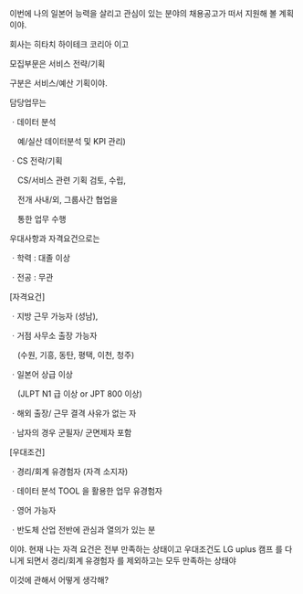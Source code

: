 이번에 나의 일본어 능력을 살리고 관심이 있는 분야의 채용공고가 떠서 지원해 볼 계획이야.

회사는 히타치 하이테크 코리아 이고

모집부문은 서비스 전략/기획

구분은 서비스/예산 기획이야.

담당업무는

ㆍ데이터 분석

　예/실산 데이터분석 및 KPI 관리)

ㆍCS 전략/기획

　CS/서비스 관련 기획 검토, 수립,

　전개 사내/외, 그룹사간 협업을

　통한 업무 수행

우대사항과 자격요건으로는

ㆍ학력 : 대졸 이상

ㆍ전공 : 무관

[자격요건]

ㆍ지방 근무 가능자 (성남),

ㆍ거점 사무소 출장 가능자

　(수원, 기흥, 동탄, 평택, 이천, 청주)

ㆍ일본어 상급 이상

　(JLPT N1 급 이상 or JPT 800 이상)

ㆍ해외 출장/ 근무 결격 사유가 없는 자

ㆍ남자의 경우 군필자/ 군면제자 포함

[우대조건]

ㆍ경리/회계 유경험자 (자격 소지자)

ㆍ데이터 분석 TOOL 을 활용한 업무 유경험자

ㆍ영어 가능자

ㆍ반도체 산업 전반에 관심과 열의가 있는 분

이야. 현재 나는 자격 요건은 전부 만족하는 상태이고 우대조건도 LG uplus 캠프 를 다니게 되면서 경리/회계 유경험자 를 제외하고는 모두 만족하는 상태야

이것에 관해서 어떻게 생각해?